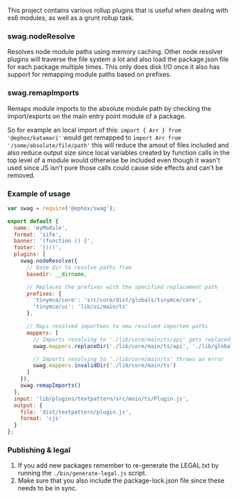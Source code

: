 This project contains various rollup plugins that is useful when dealing with es6 modules, as well as a grunt rollup task.

### swag.nodeResolve

Resolves node module paths using memory caching. Other node resolver plugins will traverse the file system a lot and also load the package.json
file for each package multiple times. This only does disk I/O once it also has support for remapping module paths based on prefixes.

### swag.remapImports

Remaps module imports to the absolute module path by checking the import/exports on the main entry point module of a package.

So for example an local import of this: `import { Arr } from '@ephox/katamari'` would get remapped to `import Arr from '/some/absolute/file/path'`
this will reduce the amout of files included and also reduce output size since local variables created by function calls in the top level of a module
would otherwise be included even though it wasn't used since JS isn't pure those calls could cause side effects and can't be removed.

### Example of usage

```js
var swag = require('@ephox/swag');

export default {
  name: 'myModule',
  format: 'iife',
  banner: '(function () {',
  footer: '})()',
  plugins: [
    swag.nodeResolve({
      // Base dir to resolve paths from
      basedir: __dirname,

      // Replaces the prefixes with the specified replacement path
      prefixes: {
        'tinymce/core': 'src/core/dist/globals/tinymce/core',
        'tinymce/ui': 'lib/ui/main/ts'
      },

      // Maps resolved importees to new resolved importee paths
      mappers: [
        // Imports resolving to './lib/core/main/ts/api' gets replaced with './lib/globals/tinymce/core/api'
        swag.mappers.replaceDir('./lib/core/main/ts/api', './lib/globals/tinymce/core/api'),

        // Imports resolving to './lib/core/main/ts' throws an error
        swag.mappers.invalidDir('./lib/core/main/ts')
      ]
    }),
    swag.remapImports()
  ],
  input: 'lib/plugins/textpattern/src/main/ts/Plugin.js',
  output: {
    file: 'dist/textpattern/plugin.js',
    format: 'cjs'
  }
};
```

### Publishing & legal

1. If you add new packages remember to re-generate the LEGAL.txt by running the `./bin/generate-legal.js` script.
2. Make sure that you also include the package-lock.json file since these needs to be in sync.
